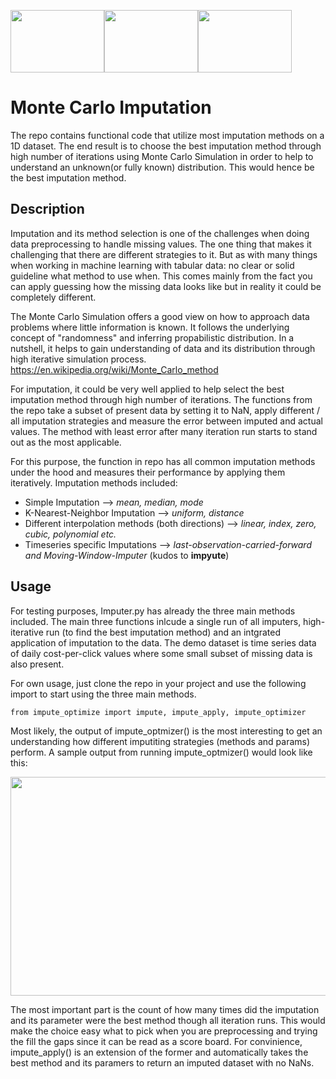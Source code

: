 <img src="https://user-images.githubusercontent.com/76450761/121443840-8e9b1800-c98e-11eb-9098-270840ade7fa.png"  width="150" height="100"><img src="https://user-images.githubusercontent.com/76450761/121443973-d6ba3a80-c98e-11eb-8ebd-94336b55d7a6.png" width="150" height="100"><img src="https://user-images.githubusercontent.com/76450761/121444139-344e8700-c98f-11eb-9823-ac91c7c866e5.png" width="150" height="100">



# Monte Carlo Imputation
The repo contains functional code that utilize most imputation methods on a 1D dataset. The end result is to choose the best imputation method through high number of iterations using Monte Carlo Simulation in order to help to understand an unknown(or fully known) distribution. This would hence be the best imputation method.

## Description

Imputation and its method selection is one of the challenges when doing data preprocessing to handle missing values.
The one thing that makes it challenging that there are different strategies to it.
But as with many things when working in machine learning with tabular data: no clear or solid guideline what method to use when. 
This comes mainly from the fact you can apply guessing how the missing data looks like but in reality it could be completely different.

The Monte Carlo Simulation offers a good view on how to approach data problems where little information is known. It follows the underlying concept of "randomness" and inferring propabilistic distribution. In a nutshell, it helps to gain understanding of data and its distribution through high iterative simulation process.
https://en.wikipedia.org/wiki/Monte_Carlo_method

For imputation, it could be very well applied to help select the best imputation method through high number of iterations. The functions from the repo take a subset of present data by setting it to NaN, apply different / all imputation strategies and measure the error between imputed and actual values. The method with least error after many iteration run starts to stand out as the most applicable.

For this purpose, the function in repo has all common imputation methods under the hood and measures their performance by applying them iteratively.
Imputation methods included:
* Simple Imputation --> *mean, median, mode*
* K-Nearest-Neighbor Imputation --> *uniform, distance*
* Different interpolation methods (both directions) --> *linear, index, zero, cubic, polynomial etc.*
* Timeseries specific Imputations --> *last-observation-carried-forward and Moving-Window-Imputer* (kudos to **impyute**)

## Usage

For testing purposes, Imputer.py has already the three main methods included. The main three functions inlcude a single run of all imputers, high-iterative run (to find the best imputation method) and an intgrated application of imputation to the data. The demo dataset is time series data of daily cost-per-click values where some small subset of missing data is also present.

For own usage, just clone the repo in your project and use the following import to start using the three main methods.

```
from impute_optimize import impute, impute_apply, impute_optimizer
```
Most likely, the output of impute_optmizer() is the most interesting to get an understanding how different imputiting strategies (methods and params) perform.
A sample output from running impute_optmizer() would look like this:

<img src="https://user-images.githubusercontent.com/76450761/121442591-3bc06100-c98c-11eb-858c-0c0b08b56406.png" width="650" height="350">

The most important part is the count of how many times did the imputation and its parameter were the best method though all iteration runs. This would make the choice easy what to pick when you are preprocessing and trying the fill the gaps since it can be read as a score board. For convinience, impute_apply() is an extension of the former and automatically takes the best method and its paramers to return an imputed dataset with no NaNs.
